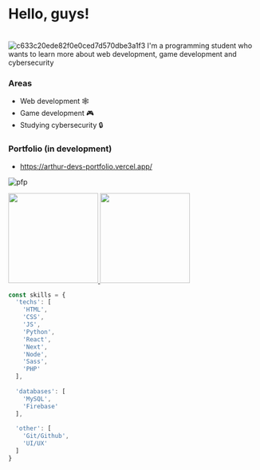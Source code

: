 # Hello, guys!
 <img src="https://raw.githubusercontent.com/kaueMarques/kaueMarques/master/hi.gif" width="5px">
 
 ​![​c633c20ede82f0e0ced7d570dbe3a1f3​](https://user-images.githubusercontent.com/70382532/138322189-2db8df52-9dcb-40a0-88a8-c365466bd33d.gif)
I'm a programming student who wants to learn more about web development, game development and cybersecurity

### Areas

- Web development 🕸️
- Game development 🎮
- Studying cybersecurity 🔒

### Portfolio (in development)
- <https://arthur-devs-portfolio.vercel.app/>

![pfp](https://avatars.githubusercontent.com/u/73297053?v=4)

<div>
  <a href="https://github.com/arthurdeveloper">
  <img height="180em" src="https://github-readme-stats.vercel.app/api?username=arthurdeveloper&show_icons=true&theme=tokyonight&include_all_commits=true&count_private=true"/>
  <img height="180em" src="https://github-readme-stats.vercel.app/api/top-langs/?username=arthurdeveloper&layout=compact&langs_count=7&theme=tokyonight"/>
</div>

```js
const skills = {
  'techs': [
    'HTML',
    'CSS',
    'JS',
    'Python',
    'React',
    'Next',
    'Node',
    'Sass',
    'PHP'
  ],
  
  'databases': [
    'MySQL',
    'Firebase'
  ],
  
  'other': [
    'Git/Github',
    'UI/UX'
  ]
}
```
